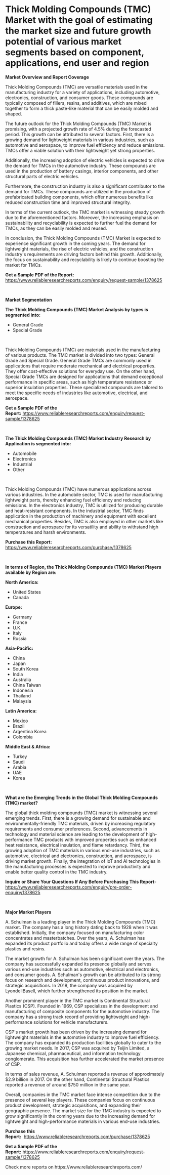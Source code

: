 <p><h1>Thick Molding Compounds (TMC) Market with the goal of estimating the market size and future growth potential of various market segments based on component, applications, end user and region</h1></p><p><strong>Market Overview and Report Coverage</strong></p>
<p><p>Thick Molding Compounds (TMC) are versatile materials used in the manufacturing industry for a variety of applications, including automotive, electronics, construction, and consumer goods. These compounds are typically composed of fillers, resins, and additives, which are mixed together to form a thick paste-like material that can be easily molded and shaped.</p><p>The future outlook for the Thick Molding Compounds (TMC) Market is promising, with a projected growth rate of 4.5% during the forecasted period. This growth can be attributed to several factors. First, there is a growing demand for lightweight materials in various industries, such as automotive and aerospace, to improve fuel efficiency and reduce emissions. TMCs offer a viable solution with their lightweight yet strong properties.</p><p>Additionally, the increasing adoption of electric vehicles is expected to drive the demand for TMCs in the automotive industry. These compounds are used in the production of battery casings, interior components, and other structural parts of electric vehicles.</p><p>Furthermore, the construction industry is also a significant contributor to the demand for TMCs. These compounds are utilized in the production of prefabricated building components, which offer numerous benefits like reduced construction time and improved structural integrity.</p><p>In terms of the current outlook, the TMC market is witnessing steady growth due to the aforementioned factors. Moreover, the increasing emphasis on sustainability and recyclability is expected to further fuel the demand for TMCs, as they can be easily molded and reused.</p><p>In conclusion, the Thick Molding Compounds (TMC) Market is expected to experience significant growth in the coming years. The demand for lightweight materials, the rise of electric vehicles, and the construction industry's requirements are driving factors behind this growth. Additionally, the focus on sustainability and recyclability is likely to continue boosting the market for TMCs.</p></p>
<p><strong>Get a Sample PDF of the Report:</strong> <a href="https://www.reliableresearchreports.com/enquiry/request-sample/1378625">https://www.reliableresearchreports.com/enquiry/request-sample/1378625</a></p>
<p>&nbsp;</p>
<p><strong>Market Segmentation</strong></p>
<p><strong>The Thick Molding Compounds (TMC) Market Analysis by types is segmented into:</strong></p>
<p><ul><li>General Grade</li><li>Special Grade</li></ul></p>
<p>&nbsp;</p>
<p><p>Thick Molding Compounds (TMC) are materials used in the manufacturing of various products. The TMC market is divided into two types: General Grade and Special Grade. General Grade TMCs are commonly used in applications that require moderate mechanical and electrical properties. They offer cost-effective solutions for everyday use. On the other hand, Special Grade TMCs are designed for applications that demand exceptional performance in specific areas, such as high temperature resistance or superior insulation properties. These specialized compounds are tailored to meet the specific needs of industries like automotive, electrical, and aerospace.</p></p>
<p><strong>Get a Sample PDF of the Report:</strong>&nbsp;<a href="https://www.reliableresearchreports.com/enquiry/request-sample/1378625">https://www.reliableresearchreports.com/enquiry/request-sample/1378625</a></p>
<p>&nbsp;</p>
<p><strong>The Thick Molding Compounds (TMC) Market Industry Research by Application is segmented into:</strong></p>
<p><ul><li>Automobile</li><li>Electronics</li><li>Industrial</li><li>Other</li></ul></p>
<p>&nbsp;</p>
<p><p>Thick Molding Compounds (TMC) have numerous applications across various industries. In the automobile sector, TMC is used for manufacturing lightweight parts, thereby enhancing fuel efficiency and reducing emissions. In the electronics industry, TMC is utilized for producing durable and heat-resistant components. In the industrial sector, TMC finds application in the production of machinery and equipment with excellent mechanical properties. Besides, TMC is also employed in other markets like construction and aerospace for its versatility and ability to withstand high temperatures and harsh environments.</p></p>
<p><strong>Purchase this Report:</strong>&nbsp; <a href="https://www.reliableresearchreports.com/purchase/1378625">https://www.reliableresearchreports.com/purchase/1378625</a></p>
<p>&nbsp;</p>
<p><strong>In terms of Region, the Thick Molding Compounds (TMC) Market Players available by Region are:</strong></p>
<p>
    <p> <strong> North America: </strong>
        <ul>
            <li>United States</li>
            <li>Canada</li>
        </ul>
        </p> 
    <p> <strong> Europe: </strong>
        <ul>
            <li>Germany</li>
            <li>France</li>
            <li>U.K.</li>
            <li>Italy</li>
            <li>Russia</li>
        </ul>
        </p> 
    <p> <strong> Asia-Pacific: </strong>
        <ul>
            <li>China</li>
            <li>Japan</li>
            <li>South Korea</li>
            <li>India</li>
            <li>Australia</li>
            <li>China Taiwan</li>
            <li>Indonesia</li>
            <li>Thailand</li>
            <li>Malaysia</li>
        </ul>
        </p> 
    <p> <strong> Latin America: </strong>
        <ul>
            <li>Mexico</li>
            <li>Brazil</li>
            <li>Argentina Korea</li>
            <li>Colombia</li>
        </ul>
        </p> 
    <p> <strong> Middle East & Africa: </strong>
        <ul>
            <li>Turkey</li>
            <li>Saudi</li>
            <li>Arabia</li>
            <li>UAE</li>
            <li>Korea</li>
        </ul>
    </p>
    </p>
<p>&nbsp;</p>
<p><strong>What are the Emerging Trends in the Global Thick Molding Compounds (TMC) market?</strong></p>
<p><p>The global thick molding compounds (TMC) market is witnessing several emerging trends. First, there is a growing demand for sustainable and environmentally-friendly TMC materials, driven by increasing regulatory requirements and consumer preferences. Second, advancements in technology and material science are leading to the development of high-performance TMC products with improved properties such as enhanced heat resistance, electrical insulation, and flame retardancy. Third, the growing adoption of TMC materials in various end-use industries, such as automotive, electrical and electronics, construction, and aerospace, is driving market growth. Finally, the integration of IoT and AI technologies in the manufacturing processes is expected to improve productivity and enable better quality control in the TMC industry.</p></p>
<p><strong>Inquire or Share Your Questions If Any Before Purchasing This Report</strong>- <a href="https://www.reliableresearchreports.com/enquiry/pre-order-enquiry/1378625">https://www.reliableresearchreports.com/enquiry/pre-order-enquiry/1378625</a></p>
<p>&nbsp;</p>
<p><strong>Major Market Players</strong></p>
<p><p>A. Schulman is a leading player in the Thick Molding Compounds (TMC) market. The company has a long history dating back to 1928 when it was established. Initially, the company focused on manufacturing color concentrates and masterbatches. Over the years, A. Schulman has expanded its product portfolio and today offers a wide range of specialty plastics and resins.</p><p>The market growth for A. Schulman has been significant over the years. The company has successfully expanded its presence globally and serves various end-use industries such as automotive, electrical and electronics, and consumer goods. A. Schulman's growth can be attributed to its strong focus on research and development, continuous product innovations, and strategic acquisitions. In 2018, the company was acquired by LyondellBasell, which further strengthened its position in the market.</p><p>Another prominent player in the TMC market is Continental Structural Plastics (CSP). Founded in 1969, CSP specializes in the development and manufacturing of composite components for the automotive industry. The company has a strong track record of providing lightweight and high-performance solutions for vehicle manufacturers.</p><p>CSP's market growth has been driven by the increasing demand for lightweight materials in the automotive industry to improve fuel efficiency. The company has expanded its production facilities globally to cater to the growing market needs. In 2017, CSP was acquired by Teijin Limited, a Japanese chemical, pharmaceutical, and information technology conglomerate. This acquisition has further accelerated the market presence of CSP.</p><p>In terms of sales revenue, A. Schulman reported a revenue of approximately $2.9 billion in 2017. On the other hand, Continental Structural Plastics reported a revenue of around $750 million in the same year.</p><p>Overall, companies in the TMC market face intense competition due to the presence of several key players. These companies focus on continuous product development, strategic acquisitions, and expanding their geographic presence. The market size for the TMC industry is expected to grow significantly in the coming years due to the increasing demand for lightweight and high-performance materials in various end-use industries.</p></p>
<p><strong>Purchase this Report:</strong>&nbsp;&nbsp;<a href="https://www.reliableresearchreports.com/purchase/1378625">https://www.reliableresearchreports.com/purchase/1378625</a></p>
<p></p>
<p><strong>Get a Sample PDF of the Report:</strong>&nbsp;<a href="https://www.reliableresearchreports.com/enquiry/request-sample/1378625">https://www.reliableresearchreports.com/enquiry/request-sample/1378625</a></p>
<p>Check more reports on https://www.reliableresearchreports.com/</p>